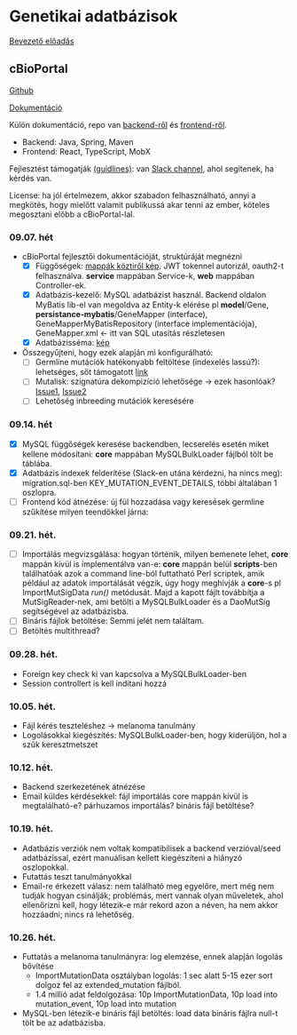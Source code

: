 # Genetikai adatbázisok

[Bevezető előadás](https://github.com/liptakpanna/gen_db/blob/master/docs/gen_db.pptx)

## cBioPortal

[Github](https://github.com/cBioPortal/cbioportal)

[Dokumentáció](https://docs.cbioportal.org/)

Külön dokumentáció, repo van [backend-ről](https://github.com/cBioPortal/cbioportal/blob/master/docs/Backend-Code-Organization.md) és [frontend-ről](https://github.com/cbioportal/cbioportal-frontend).

- Backend: Java, Spring, Maven
- Frontend: React, TypeScript, MobX

Fejlesztést támogatják [(guidlines)](https://github.com/cBioPortal/cbioportal/blob/master/docs/Backend-Development-Guidelines.md): van [Slack channel](https://slack.cbioportal.org/), ahol segítenek, ha kérdés van.

License: ha jól értelmezem, akkor szabadon felhasználható, annyi a megkötés, hogy mielőtt valamit publikussá akar tenni az ember, köteles megosztani előbb a cBioPortal-lal.

### 09.07. hét
* cBioPortal fejlesztői dokumentációját, struktúráját megnézni 
    - [x] Függőségek: [mappák köztiről kép](https://github.com/cBioPortal/cbioportal/raw/b81ec59ba59032ce00449e3773fb92c2d3be6d8c/docs/images/maven-module-dependencies.png). JWT tokennel autorizál, oauth2-t felhasználva. **service** mappában Service-k, **web** mappában Controller-ek.
    - [x] Adatbázis-kezelő: MySQL adatbázist használ. Backend oldalon MyBatis lib-el van megoldva az Entity-k elérése pl **model**/Gene, **persistance-mybatis**/GeneMapper (interface), GeneMapperMyBatisRepository (interface implementációja), GeneMapper.xml <- itt van SQL utasítás részletesen
    - [x] Adatbázisséma: [kép](https://github.com/cBioPortal/cbioportal/blob/master/db-scripts/src/main/resources/cbioportal-er-diagram.pdf)
* Összegyűjteni, hogy ezek alapján mi konfigurálható:
    - [ ] Germline mutációk hatékonyabb feltöltése (indexelés lassú?): lehetséges, sőt támogatott [link](https://www.cbioportal.org/results?session_id=5b2cd03c498eb8b3d566adbc)
    - [ ] Mutalisk: szignatúra dekompizíció lehetősége -> ezek hasonlóak? [Issue1](https://github.com/cBioPortal/cbioportal/issues/7833), [Issue2](https://github.com/cBioPortal/cbioportal/issues/7057)
    - [ ] Lehetőség inbreeding mutációk keresésére
  
### 09.14. hét
- [x] MySQL függőségek keresése backendben, lecserelés esetén miket kellene módosítani: **core** mappában MySQLBulkLoader fájlból tölt be táblába.
- [x] Adatbázis indexek felderítése (Slack-en utána kérdezni, ha nincs meg): migration.sql-ben KEY_MUTATION_EVENT_DETAILS, többi általában 1 oszlopra.
- [ ] Frontend kód átnézése: új fül hozzadása vagy keresések germline szűkítése milyen teendőkkel járna:

### 09.21. hét.
- [ ] Importálás megvizsgálása: hogyan történik, milyen bemenete lehet, **core** mappán kívül is implementálva van-e:
   **core** mappán belül **scripts**-ben találhatóak azok a command line-ból futtatható Perl scriptek, amik például az adatok importálását végzik, úgy hogy meghívják a **core**-s pl ImportMutSigData *run()* metódusát. Majd a kapott fájlt továbbítja a MutSigReader-nek, ami betölti a MySQLBulkLoader és a DaoMutSig segítségével az adatbázisba.
- [ ] Bináris fájlok betöltése: Semmi jelét nem találtam.
- [ ] Betöltés multithread?

### 09.28. hét.
 - Foreign key check ki van kapcsolva a MySQLBulkLoader-ben
 - Session controllert is kell indítani hozzá
 
### 10.05. hét.
 - Fájl kérés teszteléshez -> melanoma tanulmány
 - Logolásokkal kiegészítés: MySQLBulkLoader-ben, hogy kiderüljön, hol a szűk keresztmetszet

### 10.12. hét.
 - Backend szerkezetének átnézése
 - Email küldes kérdésekkel: fájl importálás core mappán kívül is megtalálható-e? párhuzamos importálás? bináris fájl betöltése?
 
### 10.19. hét.
 - Adatbázis verziók nem voltak kompatibilisek a backend verzióval/seed adatbázissal, ezért manuálisan kellett kiegészíteni a hiányzó oszlopokkal.
 - Futattás teszt tanulmányokkal
 - Email-re érkezett válasz: nem található meg egyelőre, mert még nem tudják hogyan csinálják; problémás, mert vannak olyan műveletek, ahol ellenőrizni kell, hogy létezik-e már rekord azon a néven, ha nem akkor hozzáadni; nincs rá lehetőség.
 
### 10.26. hét.
 - Futtatás a melanoma tanulmányra: log elemzése, ennek alapján logolás bővítése
    - ImportMutationData osztályban logolás: 1 sec alatt 5-15 ezer sort dolgoz fel az extended_mutation fájlból.
    - 1.4 millió adat feldolgozása: 10p ImportMutationData, 10p load into mutation_event, 10p load into mutation
 - MySQL-ben létezik-e bináris fájl betöltés: load data bináris fájlra null-t tölt be az adatbázisba.
 
